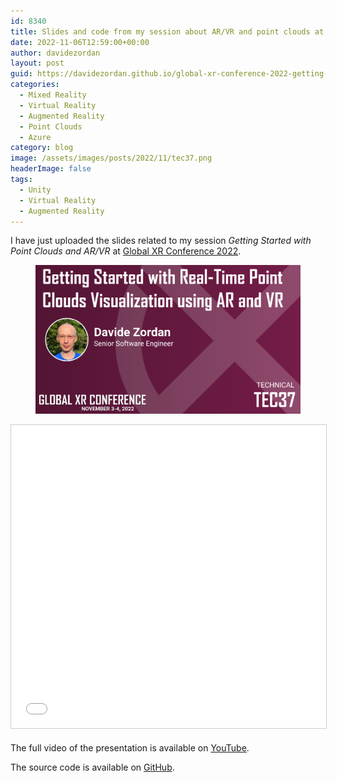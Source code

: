 ```yaml
---
id: 8340
title: Slides and code from my session about AR/VR and point clouds at Global XR Conference 2022
date: 2022-11-06T12:59:00+00:00
author: davidezordan
layout: post
guid: https://davidezordan.github.io/global-xr-conference-2022-getting-started-real-time-point-clouds-ar-vr
categories:
  - Mixed Reality
  - Virtual Reality
  - Augmented Reality
  - Point Clouds
  - Azure
category: blog
image: /assets/images/posts/2022/11/tec37.png
headerImage: false
tags:
  - Unity
  - Virtual Reality
  - Augmented Reality
---
```

<p style="text-align: left;">I have just uploaded the slides related to my session <em>Getting Started with Point Clouds and AR/VR</em> at <a href="https://globalxrconference.com/" target="_blank" rel="noopener">Global XR Conference 2022</a>.
</p>

<figure><img src="../assets/images/posts/2022/11/tec37.png" /></figure>

<p align="center">
<iframe src="//www.slideshare.net/slideshow/embed_code/key/CPBjWToGHaZbTR" width="595" height="485" frameborder="0" marginwidth="0" marginheight="0" scrolling="no" style="border:1px solid #CCC; border-width:1px; margin-bottom:5px; max-width: 100%;" allowfullscreen> </iframe>
</p>

The full video of the presentation is available on <a href="https://www.youtube.com/watch?v=fLJ_pID_-cA" target="_blank" rel="noopener">YouTube</a>.

The source code is available on <a href="https://github.com/davidezordan/remote-telepresence-vr" target="_blank" rel="noopener">GitHub</a>.
